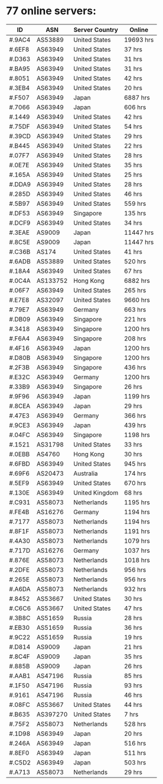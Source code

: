 # 77 online servers:

| ID | ASN | Server Country | Online |
| ------ | ------ | ------ | ------ |
| #.9AC4 | AS53889 | United States | 19693 hrs |
| #.6EF8 | AS63949 | United States | 37 hrs |
| #.D363 | AS63949 | United States | 31 hrs |
| #.BA95 | AS63949 | United States | 31 hrs |
| #.8051 | AS63949 | United States | 42 hrs |
| #.3EB4 | AS63949 | United States | 20 hrs |
| #.F507 | AS63949 | Japan | 6887 hrs |
| #.7066 | AS63949 | Japan | 606 hrs |
| #.1449 | AS63949 | United States | 42 hrs |
| #.75DF | AS63949 | United States | 54 hrs |
| #.39CD | AS63949 | United States | 29 hrs |
| #.B445 | AS63949 | United States | 22 hrs |
| #.07F7 | AS63949 | United States | 28 hrs |
| #.0E7E | AS63949 | United States | 35 hrs |
| #.165A | AS63949 | United States | 25 hrs |
| #.DDA9 | AS63949 | United States | 28 hrs |
| #.285D | AS63949 | United States | 46 hrs |
| #.5B97 | AS63949 | United States | 559 hrs |
| #.DF53 | AS63949 | Singapore | 135 hrs |
| #.DCF9 | AS63949 | United States | 34 hrs |
| #.3EAE | AS9009 | Japan | 11447 hrs |
| #.8C5E | AS9009 | Japan | 11447 hrs |
| #.C36B | AS174 | United States | 41 hrs |
| #.6ADB | AS53889 | United States | 520 hrs |
| #.18A4 | AS63949 | United States | 67 hrs |
| #.0C4A | AS133752 | Hong Kong | 6882 hrs |
| #.06F7 | AS63949 | United States | 265 hrs |
| #.E7E8 | AS32097 | United States | 9660 hrs |
| #.79E7 | AS63949 | Germany | 663 hrs |
| #.DB09 | AS63949 | Singapore | 221 hrs |
| #.3418 | AS63949 | Singapore | 1200 hrs |
| #.F6A4 | AS63949 | Singapore | 208 hrs |
| #.4F16 | AS63949 | Japan | 1200 hrs |
| #.D80B | AS63949 | Singapore | 1200 hrs |
| #.2F3B | AS63949 | Singapore | 436 hrs |
| #.E32C | AS63949 | Germany | 1200 hrs |
| #.33B9 | AS63949 | Singapore | 26 hrs |
| #.9F96 | AS63949 | Japan | 1199 hrs |
| #.8CEA | AS63949 | Japan | 29 hrs |
| #.47E3 | AS63949 | Germany | 366 hrs |
| #.9CE3 | AS63949 | Japan | 439 hrs |
| #.04FC | AS63949 | Singapore | 1198 hrs |
| #.1521 | AS31798 | United States | 33 hrs |
| #.0EBB | AS4760 | Hong Kong | 30 hrs |
| #.6FBD | AS63949 | United States | 945 hrs |
| #.69F6 | AS20473 | Australia | 174 hrs |
| #.5EF9 | AS63949 | United States | 670 hrs |
| #.130E | AS63949 | United Kingdom | 68 hrs |
| #.C931 | AS58073 | Netherlands | 1195 hrs |
| #.FE4B | AS16276 | Germany | 1194 hrs |
| #.7177 | AS58073 | Netherlands | 1194 hrs |
| #.8F1F | AS58073 | Netherlands | 1191 hrs |
| #.4A30 | AS58073 | Netherlands | 1079 hrs |
| #.717D | AS16276 | Germany | 1037 hrs |
| #.876E | AS58073 | Netherlands | 1018 hrs |
| #.2DFE | AS58073 | Netherlands | 956 hrs |
| #.265E | AS58073 | Netherlands | 956 hrs |
| #.A6DA | AS58073 | Netherlands | 932 hrs |
| #.8452 | AS53667 | United States | 30 hrs |
| #.C6C6 | AS53667 | United States | 47 hrs |
| #.3B8C | AS51659 | Russia | 28 hrs |
| #.EB30 | AS51659 | Russia | 36 hrs |
| #.9C22 | AS51659 | Russia | 19 hrs |
| #.D814 | AS9009 | Japan | 21 hrs |
| #.8C4F | AS9009 | Japan | 35 hrs |
| #.885B | AS9009 | Japan | 26 hrs |
| #.AAB1 | AS47196 | Russia | 85 hrs |
| #.1F50 | AS47196 | Russia | 93 hrs |
| #.9161 | AS47196 | Russia | 46 hrs |
| #.08FC | AS53667 | United States | 44 hrs |
| #.B635 | AS397270 | United States | 7 hrs |
| #.75F2 | AS58073 | Netherlands | 528 hrs |
| #.1D98 | AS63949 | Japan | 20 hrs |
| #.246A | AS63949 | Japan | 516 hrs |
| #.8EF0 | AS63949 | Japan | 511 hrs |
| #.C5D2 | AS63949 | Japan | 503 hrs |
| #.A713 | AS58073 | Netherlands | 29 hrs |

